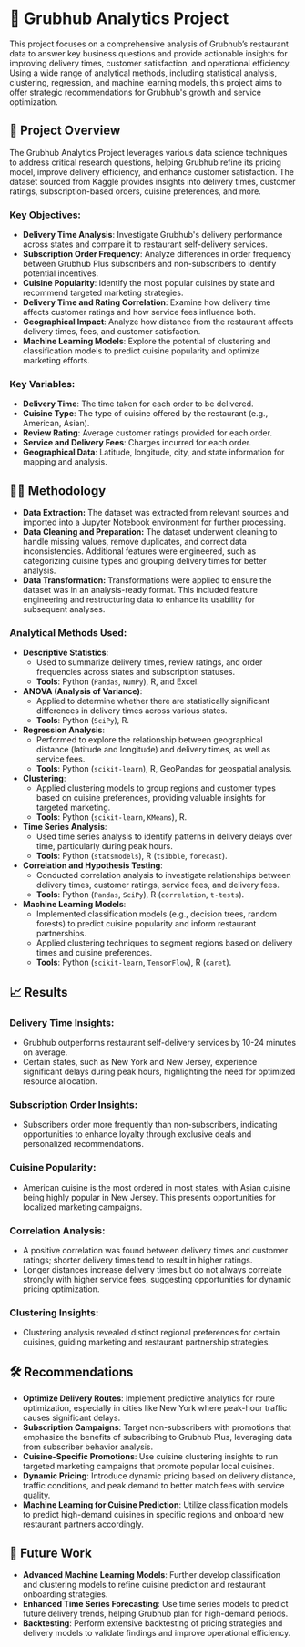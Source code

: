 # 💼 Grubhub Analytics Project

This project focuses on a comprehensive analysis of Grubhub’s restaurant data to answer key business questions and provide actionable insights for improving delivery times, customer satisfaction, and operational efficiency. Using a wide range of analytical methods, including statistical analysis, clustering, regression, and machine learning models, this project aims to offer strategic recommendations for Grubhub's growth and service optimization.

## 📝 Project Overview

The Grubhub Analytics Project leverages various data science techniques to address critical research questions, helping Grubhub refine its pricing model, improve delivery efficiency, and enhance customer satisfaction. The dataset sourced from Kaggle provides insights into delivery times, customer ratings, subscription-based orders, cuisine preferences, and more.

### Key Objectives:
- **Delivery Time Analysis**: Investigate Grubhub's delivery performance across states and compare it to restaurant self-delivery services.
- **Subscription Order Frequency**: Analyze differences in order frequency between Grubhub Plus subscribers and non-subscribers to identify potential incentives.
- **Cuisine Popularity**: Identify the most popular cuisines by state and recommend targeted marketing strategies.
- **Delivery Time and Rating Correlation**: Examine how delivery time affects customer ratings and how service fees influence both.
- **Geographical Impact**: Analyze how distance from the restaurant affects delivery times, fees, and customer satisfaction.
- **Machine Learning Models**: Explore the potential of clustering and classification models to predict cuisine popularity and optimize marketing efforts.

### Key Variables:
- **Delivery Time**: The time taken for each order to be delivered.
- **Cuisine Type**: The type of cuisine offered by the restaurant (e.g., American, Asian).
- **Review Rating**: Average customer ratings provided for each order.
- **Service and Delivery Fees**: Charges incurred for each order.
- **Geographical Data**: Latitude, longitude, city, and state information for mapping and analysis.

## 🧑‍💻 Methodology

- **Data Extraction:** The dataset was extracted from relevant sources and imported into a Jupyter Notebook environment for further processing.
- **Data Cleaning and Preparation:** The dataset underwent cleaning to handle missing values, remove duplicates, and correct data inconsistencies. Additional features were engineered, such as categorizing cuisine types and grouping delivery times for better analysis.
- **Data Transformation:** Transformations were applied to ensure the dataset was in an analysis-ready format. This included feature engineering and restructuring data to enhance its usability for subsequent analyses.

### Analytical Methods Used:

- **Descriptive Statistics**:
  - Used to summarize delivery times, review ratings, and order frequencies across states and subscription statuses.
  - **Tools**: Python (`Pandas`, `NumPy`), R, and Excel.
- **ANOVA (Analysis of Variance)**:
  - Applied to determine whether there are statistically significant differences in delivery times across various states.
  - **Tools**: Python (`SciPy`), R.
- **Regression Analysis**:
  - Performed to explore the relationship between geographical distance (latitude and longitude) and delivery times, as well as service fees.
  - **Tools**: Python (`scikit-learn`), R, GeoPandas for geospatial analysis.
- **Clustering**:
  - Applied clustering models to group regions and customer types based on cuisine preferences, providing valuable insights for targeted marketing.
  - **Tools**: Python (`scikit-learn`, `KMeans`), R.
- **Time Series Analysis**:
  - Used time series analysis to identify patterns in delivery delays over time, particularly during peak hours.
  - **Tools**: Python (`statsmodels`), R (`tsibble`, `forecast`).
- **Correlation and Hypothesis Testing**:
  - Conducted correlation analysis to investigate relationships between delivery times, customer ratings, service fees, and delivery fees.
  - **Tools**: Python (`Pandas`, `SciPy`), R (`correlation`, `t-tests`).
- **Machine Learning Models**:
  - Implemented classification models (e.g., decision trees, random forests) to predict cuisine popularity and inform restaurant partnerships.
  - Applied clustering techniques to segment regions based on delivery times and cuisine preferences.
  - **Tools**: Python (`scikit-learn`, `TensorFlow`), R (`caret`).

## 📈 Results

### Delivery Time Insights:
- Grubhub outperforms restaurant self-delivery services by 10-24 minutes on average.
- Certain states, such as New York and New Jersey, experience significant delays during peak hours, highlighting the need for optimized resource allocation.

### Subscription Order Insights:
- Subscribers order more frequently than non-subscribers, indicating opportunities to enhance loyalty through exclusive deals and personalized recommendations.

### Cuisine Popularity:
- American cuisine is the most ordered in most states, with Asian cuisine being highly popular in New Jersey. This presents opportunities for localized marketing campaigns.

### Correlation Analysis:
- A positive correlation was found between delivery times and customer ratings; shorter delivery times tend to result in higher ratings.
- Longer distances increase delivery times but do not always correlate strongly with higher service fees, suggesting opportunities for dynamic pricing optimization.

### Clustering Insights:
- Clustering analysis revealed distinct regional preferences for certain cuisines, guiding marketing and restaurant partnership strategies.

## 🛠️ Recommendations

- **Optimize Delivery Routes**: Implement predictive analytics for route optimization, especially in cities like New York where peak-hour traffic causes significant delays.
- **Subscription Campaigns**: Target non-subscribers with promotions that emphasize the benefits of subscribing to Grubhub Plus, leveraging data from subscriber behavior analysis.
- **Cuisine-Specific Promotions**: Use cuisine clustering insights to run targeted marketing campaigns that promote popular local cuisines.
- **Dynamic Pricing**: Introduce dynamic pricing based on delivery distance, traffic conditions, and peak demand to better match fees with service quality.
- **Machine Learning for Cuisine Prediction**: Utilize classification models to predict high-demand cuisines in specific regions and onboard new restaurant partners accordingly.

## 🚀 Future Work

- **Advanced Machine Learning Models**: Further develop classification and clustering models to refine cuisine prediction and restaurant onboarding strategies.
- **Enhanced Time Series Forecasting**: Use time series models to predict future delivery trends, helping Grubhub plan for high-demand periods.
- **Backtesting**: Perform extensive backtesting of pricing strategies and delivery models to validate findings and improve operational efficiency.
